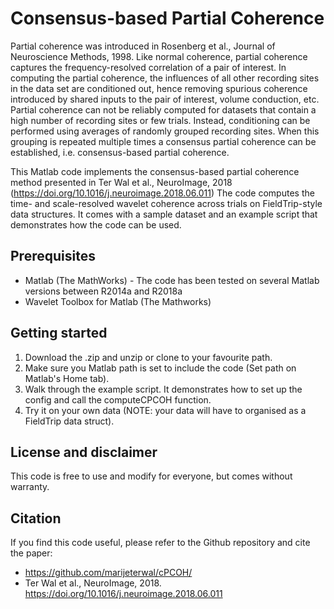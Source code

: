 # Consensus-based Partial Coherence

Partial coherence was introduced in Rosenberg et al., Journal of Neuroscience Methods, 1998. Like normal coherence, partial coherence captures the frequency-resolved correlation of a pair of interest. In computing the partial coherence, the influences of all other recording sites in the data set are conditioned out, hence removing spurious coherence introduced by shared inputs to the pair of interest, volume conduction, etc. Partial coherence can not be reliably computed for datasets that contain a high number of recording sites or few trials. Instead, conditioning can be performed using averages of randomly grouped recording sites. When this grouping is repeated multiple times a consensus partial coherence can be established, i.e. consensus-based partial coherence.

This Matlab code implements the consensus-based partial coherence method presented in Ter Wal et al., NeuroImage, 2018 (https://doi.org/10.1016/j.neuroimage.2018.06.011)
The code computes the time- and scale-resolved wavelet coherence across trials on FieldTrip-style data structures. It comes with a sample dataset and an example script that demonstrates how the code can be used.


## Prerequisites
- Matlab (The MathWorks) - The code has been tested on several Matlab versions between R2014a and R2018a
- Wavelet Toolbox for Matlab (The Mathworks)


## Getting started
1. Download the .zip and unzip or clone to your favourite path.
2. Make sure you Matlab path is set to include the code (Set path on Matlab's Home tab).
3. Walk through the example script. It demonstrates how to set up the config and call the computeCPCOH function.
4. Try it on your own data (NOTE: your data will have to organised as a FieldTrip data struct).


## License and disclaimer
This code is free to use and modify for everyone, but comes without warranty. 


## Citation
If you find this code useful, please refer to the Github repository and cite the paper:
- https://github.com/marijeterwal/cPCOH/
- Ter Wal et al., NeuroImage, 2018. https://doi.org/10.1016/j.neuroimage.2018.06.011


